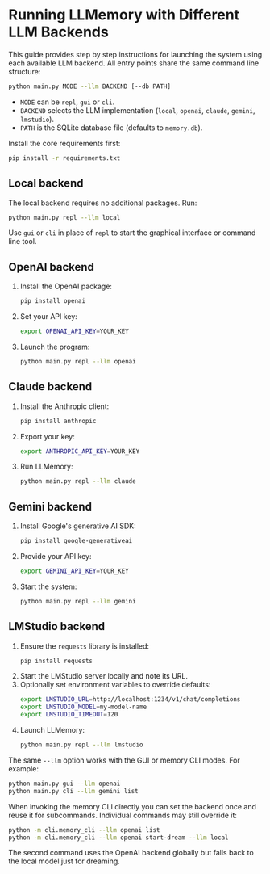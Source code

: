 # Running LLMemory with Different LLM Backends

This guide provides step by step instructions for launching the system using each available LLM backend. All entry points share the same command line structure:

```bash
python main.py MODE --llm BACKEND [--db PATH]
```

- `MODE` can be `repl`, `gui` or `cli`.
- `BACKEND` selects the LLM implementation (`local`, `openai`, `claude`, `gemini`, `lmstudio`).
- `PATH` is the SQLite database file (defaults to `memory.db`).

Install the core requirements first:

```bash
pip install -r requirements.txt
```

## Local backend

The local backend requires no additional packages. Run:

```bash
python main.py repl --llm local
```

Use `gui` or `cli` in place of `repl` to start the graphical interface or command line tool.

## OpenAI backend

1. Install the OpenAI package:
   ```bash
   pip install openai
   ```
2. Set your API key:
   ```bash
   export OPENAI_API_KEY=YOUR_KEY
   ```
3. Launch the program:
   ```bash
   python main.py repl --llm openai
   ```

## Claude backend

1. Install the Anthropic client:
   ```bash
   pip install anthropic
   ```
2. Export your key:
   ```bash
   export ANTHROPIC_API_KEY=YOUR_KEY
   ```
3. Run LLMemory:
   ```bash
   python main.py repl --llm claude
   ```

## Gemini backend

1. Install Google's generative AI SDK:
   ```bash
   pip install google-generativeai
   ```
2. Provide your API key:
   ```bash
   export GEMINI_API_KEY=YOUR_KEY
   ```
3. Start the system:
   ```bash
   python main.py repl --llm gemini
   ```

## LMStudio backend

1. Ensure the `requests` library is installed:
   ```bash
   pip install requests
   ```
2. Start the LMStudio server locally and note its URL.
3. Optionally set environment variables to override defaults:
   ```bash
   export LMSTUDIO_URL=http://localhost:1234/v1/chat/completions
   export LMSTUDIO_MODEL=my-model-name
   export LMSTUDIO_TIMEOUT=120
   ```
4. Launch LLMemory:
   ```bash
   python main.py repl --llm lmstudio
   ```

The same `--llm` option works with the GUI or memory CLI modes. For example:

```bash
python main.py gui --llm openai
python main.py cli --llm gemini list
```

When invoking the memory CLI directly you can set the backend once and reuse it
for subcommands. Individual commands may still override it:

```bash
python -m cli.memory_cli --llm openai list
python -m cli.memory_cli --llm openai start-dream --llm local
```

The second command uses the OpenAI backend globally but falls back to the local
model just for dreaming.

